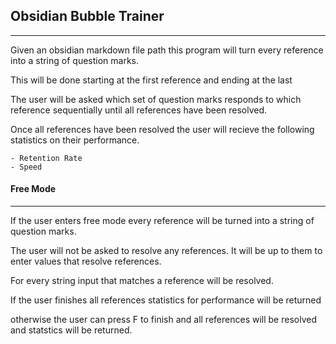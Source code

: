 
## Obsidian Bubble Trainer

---

Given an obsidian markdown file path this program will turn every reference into a string of question marks.

This will be done starting at the first reference and ending at the last

The user will be asked which set of question marks responds to which reference sequentially until all references have been resolved.


Once all references have been resolved the user will recieve the following statistics on their performance.

    - Retention Rate
    - Speed


#### Free Mode

---

If the user enters free mode every reference will be turned into a string of question marks.

The user will not be asked to resolve any references. It will be up to them to enter values that resolve references.

For every string input that matches a reference will be resolved.

If the user finishes all references statistics for performance will be returned

otherwise the user can press F to finish and all references will be resolved and statstics will be returned.
